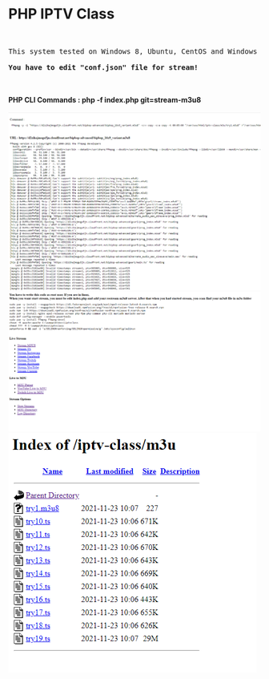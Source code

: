 <h1>PHP IPTV Class</h1>
</br>
<pre>
This system tested on Windows 8, Ubuntu, CentOS and Windows Server 2012<br>
<b>You have to edit "conf.json" file for stream!</n>
</pre>
<br><br>
<b>PHP CLI Commands : php -f index.php git=stream-m3u8</b><br><br>
<img src="img/1.png"></br>
<img src="img/2.png"></br>
<img src="img/3.png"></br>
